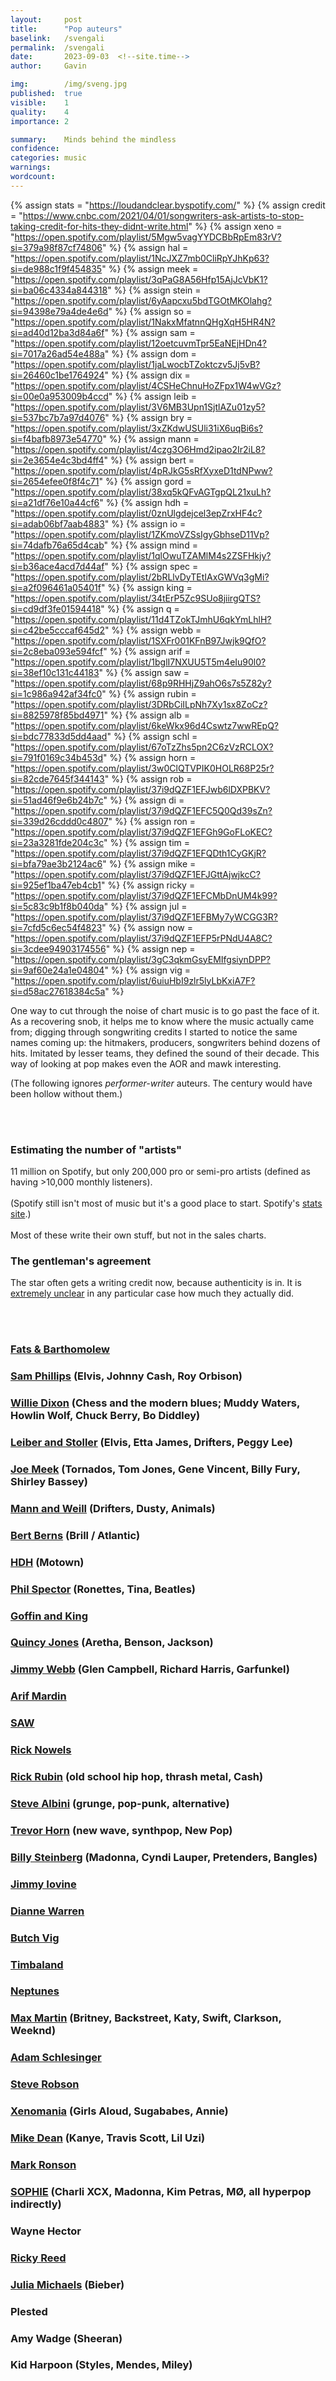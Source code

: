 ```yaml
---
layout:     post
title:      "Pop auteurs"
baselink:   /svengali
permalink:  /svengali
date:       2023-09-03  <!--site.time-->
author:     Gavin

img:        /img/sveng.jpg
published:  true
visible:    1
quality:    4
importance: 2

summary:    Minds behind the mindless
confidence: 
categories: music
warnings:   
wordcount:      
---
```


{%  assign stats = "https://loudandclear.byspotify.com/"    %}
{%  assign credit = "https://www.cnbc.com/2021/04/01/songwriters-ask-artists-to-stop-taking-credit-for-hits-they-didnt-write.html"    %}
{%  assign xeno = "https://open.spotify.com/playlist/5Mgw5vagYYDCBbRpEm83rV?si=379a98f87cf74806"    %}
{%  assign hal = "https://open.spotify.com/playlist/1NcJXZ7mb0CliRpYJhKp63?si=de988c1f9f454835"  %}
{%  assign meek = "https://open.spotify.com/playlist/3qPaG8A56Hfp15AjJcVbK1?si=ba06c4334a844318"  %}
{%  assign stein = "https://open.spotify.com/playlist/6yAapcxu5bdTGOtMKOlahg?si=94398e79a4de4e6d"  %}
{%  assign so = "https://open.spotify.com/playlist/1NakxMfatnnQHgXqH5HR4N?si=ad40d12ba3d84a6f"  %}
{%  assign sam = "https://open.spotify.com/playlist/12oetcuvmTpr5EaNEjHDn4?si=7017a26ad54e488a"  %}
{%  assign dom = "https://open.spotify.com/playlist/1jaLwocbTZoktczv5Jj5vB?si=26460c1be1764924"  %}
{%  assign dix = "https://open.spotify.com/playlist/4CSHeChnuHoZFpx1W4wVGz?si=00e0a953009b4ccd"  %}
{%  assign leib = "https://open.spotify.com/playlist/3V6MB3Upn1SjtlAZu01zy5?si=537bc7b7a97d4076"  %}
{%  assign bry = "https://open.spotify.com/playlist/3xZKdwUSUli31iX6uqBi6s?si=f4bafb8973e54770"  %}
{%  assign mann = "https://open.spotify.com/playlist/4czg3O6Hmd2ipao2Ir2iL8?si=2e3654e4c3bd4ff4"  %}
{%  assign bert = "https://open.spotify.com/playlist/4pRJkG5sRfXyxeD1tdNPww?si=2654efee0f8f4c71"  %}
{%  assign gord = "https://open.spotify.com/playlist/38xq5kQFvAGTgpQL21xuLh?si=a21df76e10a44cf6"  %}
{%  assign hdh = "https://open.spotify.com/playlist/0znUlgdejcel3epZrxHF4c?si=adab06bf7aab4883"  %}
{%  assign io = "https://open.spotify.com/playlist/1ZKmoVZSsIgyGbhseD11Vp?si=74dafb76a65d4cab"  %}
{%  assign mind = "https://open.spotify.com/playlist/1qlOwuTZAMlM4s2ZSFHkjy?si=b36ace4acd7d44af"  %}
{%  assign spec = "https://open.spotify.com/playlist/2bRLlvDyTEtIAxGWVq3gMi?si=a2f096461a05401f"  %}
{%  assign king = "https://open.spotify.com/playlist/34tErP5Zc9SUo8jiirgQTS?si=cd9df3fe01594418"  %}
{%  assign q = "https://open.spotify.com/playlist/11d4TZokTJmhU6qkYmLhlH?si=c42be5cccaf645d2"  %}
{%  assign webb = "https://open.spotify.com/playlist/1SXFr001KFnB97Jwjk9QfO?si=2c8eba093e594fcf"  %}
{%  assign arif = "https://open.spotify.com/playlist/1bglI7NXUU5T5m4eIu90l0?si=38ef10c131c44183"  %}
{%  assign saw = "https://open.spotify.com/playlist/68p9RHHjZ9ahO6s7s5Z82y?si=1c986a942af34fc0"  %}
{%  assign rubin = "https://open.spotify.com/playlist/3DRbCiILpNh7Xy1sx8ZoCz?si=8825978f85bd4971"  %}
{%  assign alb = "https://open.spotify.com/playlist/6keWkx96d4Cswtz7wwREpQ?si=bdc77833d5dd4aad"  %}
{%  assign schl = "https://open.spotify.com/playlist/67oTzZhs5pn2C6zVzRCLOX?si=791f0169c34b453d"  %}
{%  assign horn = "https://open.spotify.com/playlist/3w0ClQTVPIK0HOLR68P25r?si=82cde7645f344143"  %}
{%  assign rob = "https://open.spotify.com/playlist/37i9dQZF1EFJwb6lDXPBKV?si=51ad46f9e6b24b7c"  %}
{%  assign di = "https://open.spotify.com/playlist/37i9dQZF1EFC5Q0Qd39sZn?si=339d26cddd0c4807"  %}
{%  assign ron = "https://open.spotify.com/playlist/37i9dQZF1EFGh9GoFLoKEC?si=23a3281fde204c3c"  %}
{%  assign tim = "https://open.spotify.com/playlist/37i9dQZF1EFQDth1CyGKjR?si=bfa79ae3b2124ac6"  %}
{%  assign mike = "https://open.spotify.com/playlist/37i9dQZF1EFJGttAjwjkcC?si=925ef1ba47eb4cb1"  %}
{%  assign ricky = "https://open.spotify.com/playlist/37i9dQZF1EFCMbDnUM4k99?si=5c83c9b1f8b040da"  %}
{%  assign jul = "https://open.spotify.com/playlist/37i9dQZF1EFBMy7yWCGG3R?si=7cfd5c6ec54f4823"  %}
{%  assign now = "https://open.spotify.com/playlist/37i9dQZF1EFP5rPNdU4A8C?si=3cdee94903174556"  %}
{%  assign nep = "https://open.spotify.com/playlist/3gC3qkmGsyEMIfgsiynDPP?si=9af60e24a1e04804"  %}
{%  assign vig = "https://open.spotify.com/playlist/6uiuHbI9zlr5lyLbKxiA7F?si=d58ac27618384c5a" %}



One way to cut through the noise of chart music is to go past the face of it. As a recovering snob, it helps me to know where the music actually came from; digging through songwriting credits I started to notice the same names coming up: the hitmakers, producers, songwriters behind dozens of hits. Imitated by lesser teams, they defined the sound of their decade. This way of looking at pop makes even the AOR and mawk interesting.

(The following ignores _performer-writer_ auteurs. The century would have been hollow without them.)


<br><br>

<div class="accordion">
    <h3>Estimating the number of "artists"</h3>
    <div>
        11 million on Spotify, but only 200,000 pro or semi-pro artists (defined as having >10,000 monthly listeners).<br><br>
        (Spotify still isn't most of music but it's a good place to start. Spotify's <a href="{{stats}}">stats site</a>.)<br><br>
        Most of these write their own stuff, but not in the sales charts.
    </div>
    <h3>The gentleman's agreement</h3>
    <div>
        The star often gets a writing credit now, because authenticity is in. It is <a href="{{credit}}">extremely unclear</a> in any particular case how much they actually did.
    </div>
</div>

<br><br>

### <a href="{{dom}}">Fats & Barthomolew</a>

### <a href="{{sam}}">Sam Phillips</a> (Elvis, Johnny Cash, Roy Orbison)

### <a href="{{dix}}">Willie Dixon</a> (Chess and the modern blues; Muddy Waters, Howlin Wolf, Chuck Berry, Bo Diddley)

### <a href="{{leib}}">Leiber and Stoller</a> (Elvis, Etta James, Drifters, Peggy Lee)

### <a href="{{meek}}">Joe Meek</a> (Tornados, Tom Jones, Gene Vincent, Billy Fury, Shirley Bassey)

<!-- ### <a href="{{bry}}">Bryants</a> (Everlys, Chet Atkins, Louvins) -->

### <a href="{{mann}}">Mann and Weill</a> (Drifters, Dusty, Animals)

### <a href="{{bert}}">Bert Berns</a> (Brill / Atlantic)

<!-- ### <a href="{{gord}}">Gordy</a> (Motown) -->

### <a href="{{hdh}}">HDH</a> (Motown)

### <a href="{{spec}}">Phil Spector</a> (Ronettes, Tina, Beatles)

### <a href="{{king}}">Goffin and King</a>

### <a href="{{q}}">Quincy Jones</a> (Aretha, Benson, Jackson)

### <a href="{{webb}}">Jimmy Webb</a> (Glen Campbell, Richard Harris, Garfunkel)

<!-- ### <a href="">Jerry Wexler</a> -->

### <a href="{{arif}}">Arif Mardin</a>

### <a href="{{saw}}">SAW</a>

<!-- Eno -->

### <a href="{{now}}">Rick Nowels</a>

<!-- ### Mutt Lange -->

### <a href="{{rubin}}">Rick Rubin</a> (old school hip hop, thrash metal, Cash)

<!-- Bernard Sumner -->

### <a href="{{alb}}">Steve Albini</a> (grunge, pop-punk, alternative)

### <a href="{{horn}}">Trevor Horn</a> (new wave, synthpop, New Pop)

<!-- Paul Epworth -->

### <a href="{{stein}}">Billy Steinberg</a> (Madonna, Cyndi Lauper, Pretenders, Bangles)

### <a href="{{io}}">Jimmy Iovine</a>

<!-- ###  J Dilla -->

<!-- ### <a href="{{hal}}">Hal Willner</a> (the tribute album) -->

### <a href="{{di}}">Dianne Warren</a>

### <a href="{{vig}}">Butch Vig</a>

### <a href="{{tim}}">Timbaland</a>

### <a href="{{nep}}">Neptunes</a>

### <a href="{{martin}}">Max Martin</a> (Britney, Backstreet, Katy, Swift, Clarkson, Weeknd)

<!-- ### <a href="">Andrew Weatherall</a> -->

<!-- ### <a href="">Stephen Street</a> -->


<!-- ### <a href="">Nellee Hooper</a> -->

### <a href="{{schl}}">Adam Schlesinger</a>

### <a href="{{rob}}">Steve Robson</a>

### <a href="{{xeno}}">Xenomania</a> (Girls Aloud, Sugababes, Annie)

### <a href="{{mike}}">Mike Dean</a> (Kanye, Travis Scott, Lil Uzi)

### <a href="{{ron}}">Mark Ronson</a> 

<!-- Sia -->

<!-- ### Danger Mouse -->

### <a href="{{so}}">SOPHIE</a> (Charli XCX, Madonna, Kim Petras, MØ, all hyperpop indirectly)

<!-- ### MNEK -->

### Wayne Hector 

### <a href="{{ricky}}">Ricky Reed</a>

### <a href="{{jul}}">Julia Michaels</a> (Bieber)

### Plested 

### Amy Wadge (Sheeran)

### Kid Harpoon (Styles, Mendes, Miley)

<!-- Amy Wadge -->
<!-- Steve Mac -->
<!-- Victoria Monet -->
<!-- Jim Beanz -->
<!-- Gaby Music -->
<!-- KAMILLE -->

<br><br>